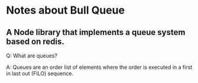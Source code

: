 # Notes about Bull Queue
## A Node library that implements a queue system based on redis.


Q: What are queues?

A: Queues are an order list of elements where the order is executed in a first in last out (FILO) sequence.
